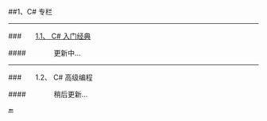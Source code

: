 ##1、C# 专栏

---

###&emsp;&emsp;[1.1、 C# 入门经典](https://shenjun4csharp.github.io/csharphtml/)

####&emsp;&emsp;&emsp;&emsp;更新中...


---
###&emsp;&emsp;1.2、 C# 高级编程

####&emsp;&emsp;&emsp;&emsp;稍后更新...



🔚